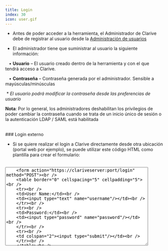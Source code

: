 ```yaml
---
title: Login
index: 30
icon: user.gif
---
```


* Antes de poder acceder a la herramienta, el Administrador de Clarive debe de registrar al usuario desde la [Administración de usuarios](Administracion/user)

* El administrador tiene que suministrar al usuario la siguiente información: <br />

&nbsp; &nbsp;• **Usuario** – El usuario creado dentro de la herramienta y con el que tendrá acceso a Clarive. <br />

&nbsp; &nbsp;• **Contraseña** – Contraseña generada por el administrador. Sensible a mayúsculas/minúsculas <br />

&nbsp;* *El usuario podrá modificar la contraseña desde las preferencias de usuario* <br />

**Nota**: Por lo general, los administradores deshabilitan los privilegios de poder cambiar la contraseña cuando se trata de un inicio único de sesión o la autenticación LDAP / SAML está habilitada


<br />
### Login externo

* Si se quiere realizar el login a Clarive directamente desde otra ubicación (portal web por ejemplo), se puede utilizar este código HTML como plantilla para crear el formulario:

<br />
<textarea style="height: 250px; width: 90%">
    &lt;form action="https://clariveserver:port/login" method="POST"&gt;<br />
    &lt;table border="0" cellspacing="5" cellpadding="5"&gt;<br />
    &lt;tr&gt;<br />
    &lt;td&gt;User Name:&lt;/td&gt;<br />
    &lt;td&gt;&lt;input type="text" name="username"/&gt;&lt;/td&gt;<br />
    &lt;/tr&gt;<br />
    &lt;tr&gt;<br />
    &lt;td&gt;Password:&lt;/td&gt;<br />
    &lt;td&gt;&lt;input type="password" name="password"/&gt;&lt;/td&gt;<br />
    &lt;/tr&gt;<br />
    &lt;tr&gt;<br />
    &lt;td colspan="2"&gt;&lt;input type="submit"/&gt;&lt;/td&gt;<br />
    &lt;/tr&gt;<br />
    &lt;/table&gt;<br />
    &lt;/form&gt;
</textarea>
